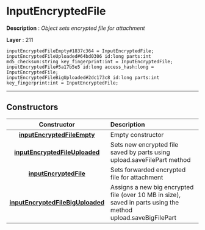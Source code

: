 # InputEncryptedFile

**Description** : *Object sets encrypted file for attachment*

**Layer** : 211

```tl
inputEncryptedFileEmpty#1837c364 = InputEncryptedFile;
inputEncryptedFileUploaded#64bd0306 id:long parts:int md5_checksum:string key_fingerprint:int = InputEncryptedFile;
inputEncryptedFile#5a17b5e5 id:long access_hash:long = InputEncryptedFile;
inputEncryptedFileBigUploaded#2dc173c8 id:long parts:int key_fingerprint:int = InputEncryptedFile;
```

---

## Constructors

| Constructor | Description |
| :---: | :--- |
| [**inputEncryptedFileEmpty**](constructor/inputEncryptedFileEmpty) | Empty constructor |
| [**inputEncryptedFileUploaded**](constructor/inputEncryptedFileUploaded) | Sets new encrypted file saved by parts using upload.saveFilePart method |
| [**inputEncryptedFile**](constructor/inputEncryptedFile) | Sets forwarded encrypted file for attachment |
| [**inputEncryptedFileBigUploaded**](constructor/inputEncryptedFileBigUploaded) | Assigns a new big encrypted file (over 10 MB in size), saved in parts using the method upload.saveBigFilePart |